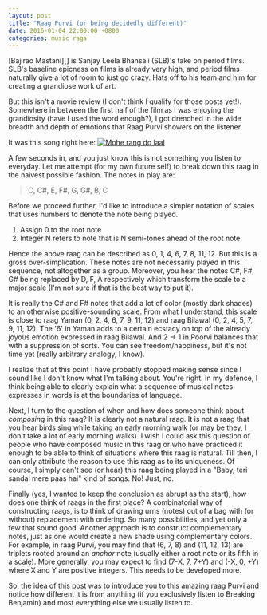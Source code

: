 ```yaml
---
layout: post
title: "Raag Purvi (or being decidedly different)"
date: 2016-01-04 22:00:00 -0800
categories: music raga
---
```

[Bajirao Mastani][] is Sanjay Leela Bhansali (SLB)'s take on period films. SLB's
baseline epicness on films is already very high, and period films naturally give
a lot of room to just go crazy. Hats off to his team and him for creating a
grandiose work of art.

But this isn't a movie review (I don't think I qualify for those posts yet!).
Somewhere in between the first half of the film as I was enjoying the
grandiosity (have I used the word enough?), I got drenched in the wide breadth
and depth of emotions that Raag Purvi showers on the listener.

It was this song right here:
[![Mohe rang do laal](http://img.youtube.com/vi/CtVCfYgSxms/0.jpg)](https://www.youtube.com/watch?v=CtVCfYgSxms)

A few seconds in, and you just know this is not something you listen to
everyday. Let me attempt (for my own future self) to break down this raag in the
naivest possible fashion. The notes in play are:

> C, C#, E, F#, G, G#, B, C

Before we proceed further, I'd like to introduce a simpler notation of scales
that uses numbers to denote the note being played.
1. Assign 0 to the root note
2. Integer N refers to note that is N semi-tones ahead of the root note

Hence the above raag can be described as 0, 1, 4, 6, 7, 8, 11, 12.
But this is a gross over-simplication. These notes are not necessarily played in
this sequence, not altogether as a group. Moreover, you hear the notes C#, F#,
G# being replaced by D, F, A respectively which transform the scale to a major
scale (I'm not sure if that is the best way to put it).

It is really the C# and F# notes that add a lot of color (mostly dark shades) to
an otherwise positive-sounding scale. From what I understand, this scale is
close to raag Yaman (0, 2, 4, 6, 7, 9, 11, 12) and raag Bilawal (0, 2, 4, 5, 7,
9, 11, 12). The '6' in Yaman adds to a certain ecstacy on top of the already
joyous emotion expressed in raag Bilawal. And 2 -> 1 in Poorvi balances that
with a suppression of sorts. You can see freedom/happiness, but it's not time
yet (really arbitrary analogy, I know).

I realize that at this point I have probably stopped making sense since I sound
like I don't know what I'm talking about. You're right. In my defence, I think
being able to clearly explain what a sequence of musical notes expresses in
words is at the boundaries of language.

Next, I turn to the question of when and how does someone think about
_composing_ in this raag? It is clearly not a natural raag. It is not a raag
that you hear birds sing while taking an early morning walk (or may be they, I
don't take a lot of early morning walks). I wish I could ask this question of
people who have composed music in this raag or who have practiced it enough to
be able to think of situations where this raag is natural. Till then, I can only
attribute the reason to use this raag as to its uniqueness. Of course, I simply
can't see (or hear) this raag being played in a "Baby, teri sandal mere paas
hai" kind of songs. No! Just, no.

Finally (yes, I wanted to keep the conclusion as abrupt as the start), how does
one think of raags in the first place? A combinatorial way of constructing
raags, is to think of drawing urns (notes) out of a bag with (or without)
replacement with ordering. So many possibilities, and yet only a few that sound
good. Another approach is to construct complementary notes, just as one would
create a new shade using complementary colors. For example, in raag Purvi, you
may find that (6, 7, 8) and (11, 12, 13) are triplets rooted around an _anchor_
note (usually either a root note or its fifth in a scale). More generally, you
may expect to find (7-X, 7, 7+Y) and (-X, 0, +Y) where X and Y are positive
integers. This needs to be developed more.

So, the idea of this post was to introduce you to this amazing raag Purvi and
notice how different it is from anything (if you exclusively listen to Breaking
Benjamin) and most everything else we usually listen to.
